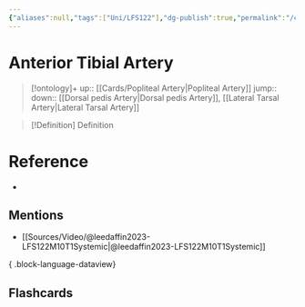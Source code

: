 ```yaml
---
{"aliases":null,"tags":["Uni/LFS122"],"dg-publish":true,"permalink":"/cards/anterior-tibial-artery/","dgPassFrontmatter":true}
---
```


# Anterior Tibial Artery

> [!ontology]+
> up:: [[Cards/Popliteal Artery\|Popliteal Artery]]
> jump:: 
> down:: [[Dorsal pedis Artery\|Dorsal pedis Artery]], [[Lateral Tarsal Artery\|Lateral Tarsal Artery]]

> [!Definition] Definition
> 

# Reference
- 

## Mentions
- [[Sources/Video/@leedaffin2023-LFS122M10T1Systemic\|@leedaffin2023-LFS122M10T1Systemic]]

{ .block-language-dataview}

## Flashcards
